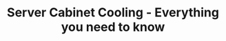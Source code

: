 ---
ee_id: '4493'
site: '1'
type: '2'
url: 2020-007-server-cabinet-cooling-everything-you-need-to-know
title: Server Cabinet Cooling - Everything you need to know
year: '2020'
display_year: '2020'
medium: Two post server rack, 15 rack enclosure cabinet fan panels.
dims: Variable
pitch: ''
ps: ''
live_url: ''
related: ''
youtube: ''
related_code: ''
imgs: server-cabinet-cooling---everything-you-need-to-know-2020-007-db-ih--bYZo.jpg
subheading: ''
download: ''
add_credit: ''
commission: ''
layout: things-i-made
---